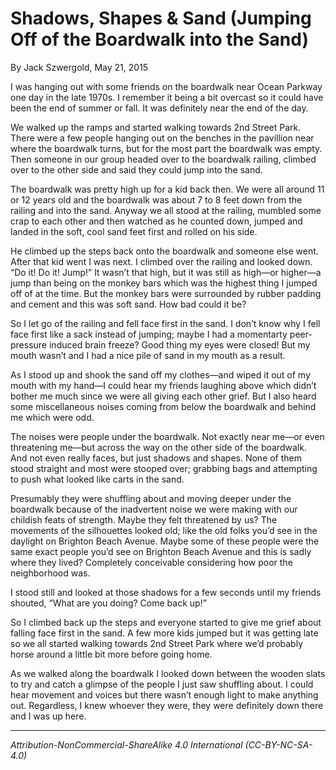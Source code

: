 # Shadows, Shapes & Sand (Jumping Off of the Boardwalk into the Sand)

By Jack Szwergold, May 21, 2015

I was hanging out with some friends on the boardwalk near Ocean Parkway one day in the late 1970s. I remember it being a bit overcast so it could have been the end of summer or fall. It was definitely near the end of the day.

We walked up the ramps and started walking towards 2nd Street Park. There were a few people hanging out on the benches in the pavillion near where the boardwalk turns, but for the most part the boardwalk was empty. Then someone in our group headed over to the boardwalk railing, climbed over to the other side and said they could jump into the sand.

The boardwalk was pretty high up for a kid back then. We were all around 11 or 12 years old and the boardwalk was about 7 to 8 feet down from the railing and into the sand. Anyway we all stood at the railing, mumbled some crap to each other and then watched as he counted down, jumped and landed in the soft, cool sand feet first and rolled on his side.

He climbed up the steps back onto the boardwalk and someone else went. After that kid went I was next. I climbed over the railing and looked down. “Do it! Do it! Jump!” It wasn’t that high, but it was still as high—or higher—a jump than being on the monkey bars which was the highest thing I jumped off of at the time. But the monkey bars were surrounded by rubber padding and cement and this was soft sand. How bad could it be?

So I let go of the railing and fell face first in the sand. I don’t know why I fell face first like a sack instead of jumping; maybe I had a momentarty peer-pressure induced brain freeze? Good thing my eyes were closed! But my mouth wasn’t and I had a nice pile of sand in my mouth as a result.

As I stood up and shook the sand off my clothes—and wiped it out of my mouth with my hand—I could hear my friends laughing above which didn’t bother me much since we were all giving each other grief. But I also heard some miscellaneous noises coming from below the boardwalk and behind me which were odd.

The noises were people under the boardwalk. Not exactly near me—or even threatening me—but across the way on the other side of the boardwalk. And not even really faces, but just shadows and shapes. None of them stood straight and most were stooped over; grabbing bags and attempting to push what looked like carts in the sand.

Presumably they were shuffling about and moving deeper under the boardwalk because of the inadvertent noise we were making with our childish feats of strength. Maybe they felt threatened by us? The movements of the silhouettes looked old; like the old folks you’d see in the daylight on Brighton Beach Avenue. Maybe some of these people were the same exact people you’d see on Brighton Beach Avenue and this is sadly where they lived? Completely conceivable considering how poor the neighborhood was.

I stood still and looked at those shadows for a few seconds until my friends shouted, “What are you doing? Come back up!”

So I climbed back up the steps and everyone started to give me grief about falling face first in the sand. A few more kids jumped but it was getting late so we all started walking towards 2nd Street Park where we’d probably horse around a little bit more before going home.

As we walked along the boardwalk I looked down between the wooden slats to try and catch a glimpse of the people I just saw shuffling about. I could hear movement and voices but there wasn’t enough light to make anything out. Regardless, I knew whoever they were, they were definitely down there and I was up here.

***

*Attribution-NonCommercial-ShareAlike 4.0 International (CC-BY-NC-SA-4.0)*